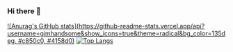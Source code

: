 ### Hi there 👋
[![Anurag's GitHub stats](https://github-readme-stats.vercel.app/api?username=gjmhandsome&show_icons=true&theme=radical&bg_color=135deg, #c850c0, #4158d0)](https://github.com/anuraghazra/github-readme-stats)
[![Top Langs](https://github-readme-stats.vercel.app/api/top-langs/?username=gjmhandsome&layout=compact)](https://github.com/anuraghazra/github-readme-stats)

<!--
**gjmhandsome/gjmhandsome** is a ✨ _special_ ✨ repository because its `README.md` (this file) appears on your GitHub profile.

Here are some ideas to get you started:

- 🔭 I’m currently working on ...
- 🌱 I’m currently learning ...
- 👯 I’m looking to collaborate on ...
- 🤔 I’m looking for help with ...
- 💬 Ask me about ...
- 📫 How to reach me: ...
- 😄 Pronouns: ...
- ⚡ Fun fact: ...
-->
